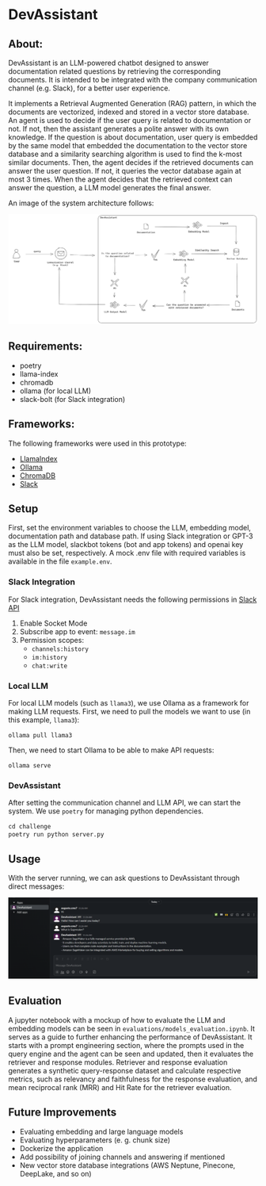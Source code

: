 DevAssistant 
=====================================

## About:

DevAssistant is an LLM-powered chatbot designed to answer documentation 
related questions by retrieving the corresponding documents. It is 
intended to be integrated with the company communication channel 
(e.g. Slack), for a better user experience.

It implements a Retrieval Augmented Generation (RAG) pattern, in which
the documents are vectorized, indexed and stored in a vector store database.
An agent is used to decide if the user query is related to documentation
or not. If not, then the assistant generates a polite answer with its own
knowledge. If the question is about documentation, user query is embedded by 
the same model that embedded the documentation to the vector store database 
and a similarity searching algorithm is used to find the k-most similar 
documents. Then, the agent decides if the retrieved documents can answer the
user question. If not, it queries the vector database again at most 3 times. 
When the agent decides that the retrieved context can answer the question, 
a LLM model generates the final answer.

An image of the system architecture follows:

![DevAssistant Architecture](images/devassistant_architecture.png)

## Requirements:

- poetry
- llama-index
- chromadb
- ollama (for local LLM)
- slack-bolt (for Slack integration)

## Frameworks:

The following frameworks were used in this prototype:
- [LlamaIndex](https://www.llamaindex.ai/)
- [Ollama](https://ollama.com/)
- [ChromaDB](https://www.trychroma.com/)
- [Slack](https://slack.com/)

## Setup

First, set the environment variables to choose the LLM, embedding model,
documentation path and database path. If using Slack integration or GPT-3
as the LLM model, slackbot tokens (bot and app tokens) and openai key 
must also be set, respectively. A mock .env file with required variables 
is available in the file ``example.env``.

### Slack Integration

For Slack integration, DevAssistant needs the following permissions in
[Slack API](https://api.slack.com/)

1. Enable Socket Mode
2. Subscribe app to event: ``message.im`` 
3. Permission scopes:
    - ``channels:history``
    - ``im:history``
    - ``chat:write``

### Local LLM

For local LLM models (such as ``llama3``), we use Ollama as a framework for
making LLM requests. First, we need to pull the models we want to use
(in this example, ``llama3``):
```console
ollama pull llama3
```
Then, we need to start Ollama to be able to make API requests:
```console
ollama serve 
```

### DevAssistant

After setting the communication channel and LLM API, we can start
the system. We use ``poetry`` for managing python dependencies.

```console
cd challenge
poetry run python server.py
```

## Usage

With the server running, we can ask questions to DevAssistant through
direct messages:

![Example of slack conversation with DevAssistant](images/slack_example.png)

## Evaluation

A jupyter notebook with a mockup of how to evaluate the LLM and embedding models 
can be seen in ``evaluations/models_evaluation.ipynb``. It serves as a guide to further
enhancing the performance of DevAssistant. It starts with a prompt engineering section,
where the prompts used in the query engine and the agent can be seen and updated, 
then it evaluates the retriever and response modules. Retriever and response
evaluation generates a synthetic query-response dataset and calculate respective metrics, 
such as relevancy and faithfulness for the response evaluation, and mean reciprocal rank 
(MRR) and Hit Rate for the retriever evaluation.

## Future Improvements

- Evaluating embedding and large language models
- Evaluating hyperparameters (e. g. chunk size)
- Dockerize the application
- Add possibility of joining channels and answering if mentioned
- New vector store database integrations (AWS Neptune, Pinecone, DeepLake, and so on)
